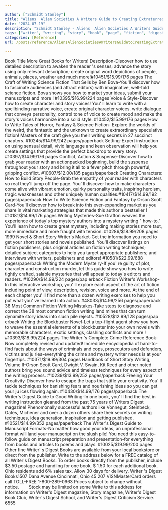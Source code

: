 ```yaml
---

author: ["Schmidt Stanley"]
title: "Aliens  Alien Societies A Writers Guide to Creating Extraterrestrial LifeForms Science Fiction Writing Series - part0019.html"
date: "2024-07-19"
description: "Schmidt Stanley - Aliens  Alien Societies A Writers Guide to Creating Extraterrestrial LifeForms Science Fiction Writing Series"
tags: ["writer", "writing", "story", "book", "page", "fiction", "digest", "create", "voice", "character", "write", "idea", "mystery", "publisher", "reader", "science", "discover", "manuscript", "author", "technique", "guide", "description", "original", "editor", "show"]
categories: [Reference]
url: /posts/reference/AliensAlienSocietiesAWritersGuidetoCreatingExtraterrestrialLifeFormsScienceFictionWritingSeries-part0019html

---
```



Book Title
More Great Books for Writers!
Description-Discover how to use detailed description to awaken the reader 's senses; advance the story using only relevant description; create original word depictions of people, animals, places, weather and much more!#10451/$15.99/176 pages
The Craft of Writing Science Fiction That Sells by Ben Bova-You'll discover how to fascinate audiences (and attract editors) with imaginative, well-told science fiction. Bova shows you how to market your ideas, submit your manuscripts and more ! #10395/$16.99/224 pages
Voice & Style-Discover how to create character and story voices! You' ll learn to write with a spellbinding narrative voice, create original character voices. write
dialogue that conveys personality, control tone of voice to create mood and make the story's voices harmonize into a solid style. #10452/$15.99/176 pages
How to Write Tales of Horror, Fantasy & Science Fiction- Explore the worlds of the weird, the fantastic and the unknown to create extraordinary speculative fiction! Masters of the craft give you their writing secrets in 27 succinct chapters.
#10245/$14.99/242 pages/paperback
Setting-Expert instruction on using sensual detail, vivid language and keen observation
will help you create settings that provide the perfect backdrop to every story. #10397/$14.99/176 pages
Conflict, Action & Suspense-Discover how to grab your reader with an actionpacked
beginning, build the suspense throughout your story and bring it all to a
fever pitch through powerful, gripping conflict. #10607/$12.00/185 pages/paperback
Creating Characters: How to Build Story People-Grab the empathy of your reader with characters so real they'll jump off the page. You' ll discover how to make characters come alive with vibrant emotion, quirky personality traits, inspiring
heroism, tragic weaknesses and other uniquely human qualities.#10417/$14.99/192 pages/paperback
How To Write Science Fiction and Fantasy by Orson Scott Card-You'll discover how to break into this ever-expanding market as you share in vital marketing strategies that made this author a bestseller ! #10181/$14.99/176 pages
Writing Mysteries-Sue Grafton weaves the experience of today's top mystery authors into a mystery writing " how-to." You'll learn how to create great mystery, including making stories more taut, more immediate and more fraught with tension.
#10286/$18.99/208 pages
1999 Novel & Short Story Writer's Market-Get the information you need to get your short stories and novels published. You'll discover listings on fiction publishers,
plus original articles on fiction writing techniques; detailed subject categories to help you target appropriate publishers; and interviews with writers, publishers and editors! #10581/$22.99/688 pages/paperback
Writing the Modern Myste ry-If you' re guilty of plot, character and construction murder, let this guide show you how to write tightly crafted, salable mysteries that will appeal to today's editors and readers. #10290/$14.99/224 pages/pap erback
Fiction Writer's Workshop-In this interactive workshop, you' ll explore each aspect of the art of fiction including point of view, description, revision, voice and
more. At the end of each chapter you' ll find more than a dozen writing exercises to help you put what you' ve learned into action. #48033/$14.99/256 pages/paperback
38 Most Common Fiction Writing Mistakes-Take steps to diagnose and correct the 38 most common fiction writing land mines that can turn dynamite story ideas into slush pile rejects. #10528/$12.99/128 pages/pap erback
Writing the Blockbuster Novel-Let a top-flight agent show you how to weave the essential elements of a blockbuster into your own novels with memorable characters, exotic settings, clashing conflicts and more ! #10393/$18.99/224 pages
The Writer 's Complete Crime Reference Book-Now completely revised and updated! Incredible encyclopedia of hard-to-find facts about the ways of criminals and cops, prosecutors and defenders, victims and ju ries-everything the crime and
mystery writer needs is at your fingertips. #10371/$19.99/304 pages
Handbook of Short Story Writing, Volume II-Orson Scott Card, Dwight V. Swain, Kit Reed and other noted authors bring you sound advice and timeless techniques for every aspect of the writing process. #10239/$13.99/252 pages/paperback
Freeing Your Creativity-Discover how to escape the traps that stifle your creativity.
You' ll tackle techniques for banishing fears and nourishing ideas so you can
get your ju ices flowing again. #10430/$14.99/176 pages/paperback
The Writer's Digest Guide to Good Writing-In one book, you' ll find the best in writing instruction gleaned from the past 75 years of Writers Digest magazine! Phenomonally successful authors like Vonnegut, Steinbeck, Oates, Michener and
over a dozen others share their secrets on writing techniques, idea generation, inspiration and getting published. #10521/$14.99/352 pages/paperback
The Writer's Digest Guide to Manuscript Formats-No matter how good your ideas, an unprofessional format will land your manuscript on the slush pile! You need this easy-to-follow guide on manuscript preparation and presentation-for everything from books and articles to poems and plays. #10025/$19.99/200 pages
Other fine Writer' s Digest Books are available from your local bookstore or direct from the publisher. Write to the address below for a FREE catalog of all Writer's Digest Books. To order books directly from the publisher, include $3.50 postage and handling for one book, $ 1.50 for each additional book. Ohio residents add 6% sales tax. Allow 30 days for delivery.
Writer 's Digest Books1507 Dana Avenue Cincinnati, Ohio 45 207
VISNMasterCard orders call TOLL-FREE 1-800-289-0963
Prices subject to change without notice.        Stock may be limited on some
Write to this address for information on Writer's Digest magazine, Story magazine,
Writer's Digest Book Club, Writer's Digest School, and Writer's Digest Criticism
Service.
6555
